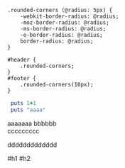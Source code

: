```less
.rounded-corners (@radius: 5px) {
    -webkit-border-radius: @radius;
    -moz-border-radius: @radius;
    -ms-border-radius: @radius;
    -o-border-radius: @radius;
    border-radius: @radius;
}

#header {
    .rounded-corners;
}
#footer {
    .rounded-corners(10px);
}
```


```ruby
 puts 1+1
 puts "aaaa"
```

aaaaaaa
bbbbbb  
ccccccccc

ddddddddddddd

#h1
#h2
